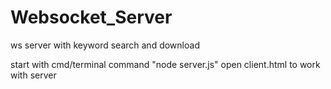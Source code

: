 # Websocket_Server
 ws server with keyword search and download

start with cmd/terminal command "node server.js"
open client.html to work with server
